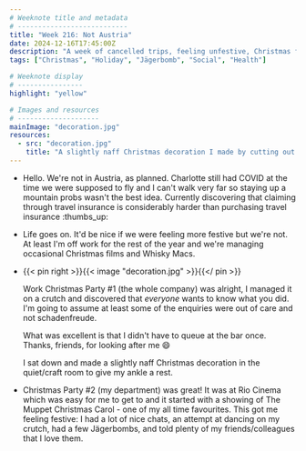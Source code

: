 ```yaml
---
# Weeknote title and metadata
# ---------------------------
title: "Week 216: Not Austria"
date: 2024-12-16T17:45:00Z
description: "A week of cancelled trips, feeling unfestive, Christmas films, Whisky Macs, being waited on, craft rooms, Muppets, and a couple of Jägerbombs."
tags: ["Christmas", "Holiday", "Jägerbomb", "Social", "Health"]

# Weeknote display
# ----------------
highlight: "yellow"

# Images and resources
# --------------------
mainImage: "decoration.jpg"
resources:
  - src: "decoration.jpg"
    title: "A slightly naff Christmas decoration I made by cutting out snowflakes from coloured paper"
---
```


  * Hello. We're not in Austria, as planned. Charlotte still had COVID at the time we were supposed to fly and I can't walk very far so staying up a mountain probs wasn't the best idea. Currently discovering that claiming through travel insurance is considerably harder than purchasing travel insurance :thumbs_up:

  * Life goes on. It'd be nice if we were feeling more festive but we're not. At least I'm off work for the rest of the year and we're managing occasional Christmas films and Whisky Macs.

  * {{< pin right >}}{{< image "decoration.jpg" >}}{{</ pin >}}

    Work Christmas Party #1 (the whole company) was alright, I managed it on a crutch and discovered that _everyone_ wants to know what you did. I'm going to assume at least some of the enquiries were out of care and not schadenfreude.

    What was excellent is that I didn't have to queue at the bar once. Thanks, friends, for looking after me 😄

    I sat down and made a slightly naff Christmas decoration in the quiet/craft room to give my ankle a rest.

  * Christmas Party #2 (my department) was great! It was at Rio Cinema which was easy for me to get to and it started with a showing of The Muppet Christmas Carol - one of my all time favourites. This got me feeling festive: I had a lot of nice chats, an attempt at dancing on my crutch, had a few Jägerbombs, and told plenty of my friends/colleagues that I love them.
